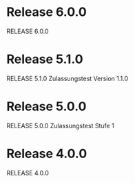 # Release 6.0.0
RELEASE 6.0.0

# Release 5.1.0
RELEASE 5.1.0 Zulassungstest Version 1.1.0

# Release 5.0.0
RELEASE 5.0.0 Zulassungstest Stufe 1

# Release 4.0.0
RELEASE 4.0.0


